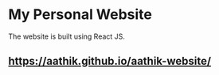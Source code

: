 # My Personal Website

The website is built using React JS. 

## https://aathik.github.io/aathik-website/
